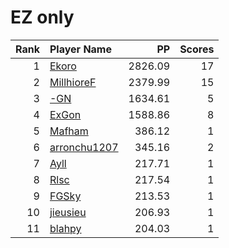 # EZ only
| Rank | Player Name |  PP  | Scores |
| ----:|:----------- | ----:| ------:|
| 1 | [Ekoro](https://osu.ppy.sh/u/284905) | 2826.09 | 17 |
| 2 | [MillhioreF](https://osu.ppy.sh/u/941094) | 2379.99 | 15 |
| 3 | [-GN](https://osu.ppy.sh/u/895581) | 1634.61 | 5 |
| 4 | [ExGon](https://osu.ppy.sh/u/214187) | 1588.86 | 8 |
| 5 | [Mafham](https://osu.ppy.sh/u/3660531) | 386.12 | 1 |
| 6 | [arronchu1207](https://osu.ppy.sh/u/2226083) | 345.16 | 2 |
| 7 | [Ayll](https://osu.ppy.sh/u/5680885) | 217.71 | 1 |
| 8 | [Rlsc](https://osu.ppy.sh/u/2110845) | 217.54 | 1 |
| 9 | [FGSky](https://osu.ppy.sh/u/2094566) | 213.53 | 1 |
| 10 | [jieusieu](https://osu.ppy.sh/u/759439) | 206.93 | 1 |
| 11 | [blahpy](https://osu.ppy.sh/u/3645896) | 204.03 | 1 |
